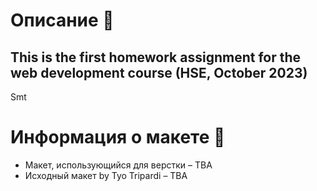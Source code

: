 # Описание 📝

This is the first homework assignment for the web development course (HSE, October 2023)
---
Smt

# Информация о макете 🎨

- Макет, использующийся для верстки – TBA
- Исходный макет by Tyo Tripardi – TBA
